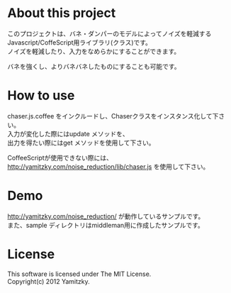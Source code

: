About this project
=======
このプロジェクトは、バネ・ダンパーのモデルによってノイズを軽減するJavascript/CoffeScript用ライブラリ(クラス)です。  
ノイズを軽減したり、入力をなめらかにすることができます。

バネを強くし、よりバネバネしたものにすることも可能です。

How to use
=====
chaser.js.coffee をインクルードし、Chaserクラスをインスタンス化して下さい。  
入力が変化した際にはupdate メソッドを、  
出力を得たい際にはget メソッドを使用して下さい。

CoffeeScriptが使用できない際には、<http://yamitzky.com/noise_reduction/lib/chaser.js> を使用して下さい。

Demo
=====
<http://yamitzky.com/noise_reduction/> が動作しているサンプルです。  
また、sample ディレクトリはmiddleman用に作成したサンプルです。

License
=====
This software is licensed under The MIT License.  
Copyright(c) 2012 Yamitzky.
